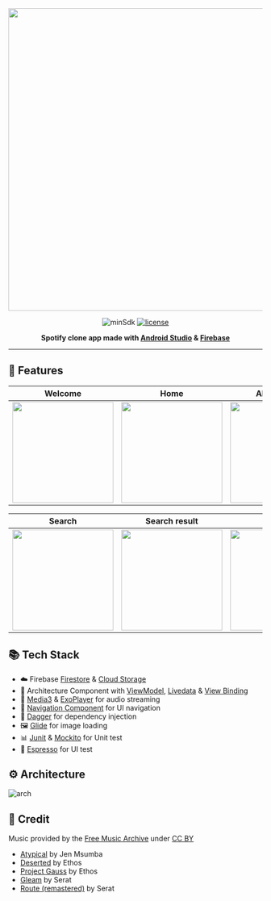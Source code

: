 <div align="center">
<img src="https://github.com/iamoscarliang/spotify-clone/blob/master/screenshot/feature_graph.png" width="600">
  
![minSdk](https://img.shields.io/badge/minSdk-21-brightgreen)
[![license](https://img.shields.io/badge/license-MIT-brightgreen)](https://github.com/iamoscarliang/spotify-clone/blob/master/LICENSE)

**Spotify clone app made with [Android Studio](https://developer.android.com/studio) & [Firebase](https://firebase.google.com/)**
</div>

---

## :pushpin: Features
Welcome                    | Home                      |  Album detail             |   Artist detail
:-------------------------:|:-------------------------:|:-------------------------:|:-------------------------:
<img src="https://github.com/iamoscarliang/spotify-clone/blob/master/screenshot/welcome.png" width="200">|<img src="https://github.com/iamoscarliang/spotify-clone/blob/master/screenshot/home.png" width="200">|<img src="https://github.com/iamoscarliang/spotify-clone/blob/master/screenshot/album_detail.png" width="200">|<img src="https://github.com/iamoscarliang/spotify-clone/blob/master/screenshot/artist_detail.png" width="200">

Search                     | Search result             |  Library                  |   Playlist detail
:-------------------------:|:-------------------------:|:-------------------------:|:-------------------------:
<img src="https://github.com/iamoscarliang/spotify-clone/blob/master/screenshot/search.png" width="200">|<img src="https://github.com/iamoscarliang/spotify-clone/blob/master/screenshot/search_result.png" width="200">|<img src="https://github.com/iamoscarliang/spotify-clone/blob/master/screenshot/library.png" width="200">|<img src="https://github.com/iamoscarliang/spotify-clone/blob/master/screenshot/playlist_detail.png" width="200">

## :books: Tech Stack
- :cloud: Firebase [Firestore](https://firebase.google.com/docs/firestore) & [Cloud Storage](https://firebase.google.com/docs/storage)
- :wrench: Architecture Component with [ViewModel](https://developer.android.com/topic/libraries/architecture/viewmodel), [Livedata](https://developer.android.com/topic/libraries/architecture/livedata) & [View Binding](https://developer.android.com/topic/libraries/view-binding)
- :musical_note: [Media3](https://developer.android.com/media/media3) & [ExoPlayer](https://developer.android.com/media/media3/exoplayer) for audio streaming
- :ship: [Navigation Component](https://developer.android.com/guide/navigation) for UI navigation
- :syringe: [Dagger](https://developer.android.com/training/dependency-injection/dagger-basics) for dependency injection
- :framed_picture: [Glide](https://github.com/bumptech/glide) for image loading
- :bar_chart: [Junit](https://developer.android.com/training/testing/local-tests) & [Mockito](https://github.com/mockito/mockito) for Unit test
- :iphone: [Espresso](https://developer.android.com/training/testing/espresso) for UI test

## :gear: Architecture
![arch](https://github.com/iamoscarliang/spotify-clone/assets/152960326/0aa6725f-7916-4564-a292-e59d44a441cf)

## :handshake: Credit
Music provided by the [Free Music Archive](https://freemusicarchive.org) under [CC BY](https://creativecommons.org/licenses/by/4.0/)
- [Atypical](https://freemusicarchive.org/music/jen-msumba/atypical) by Jen Msumba
- [Deserted](https://freemusicarchive.org/music/ethos/deserted) by Ethos
- [Project Gauss](https://freemusicarchive.org/music/ethos/project-gauss) by Ethos
- [Gleam](https://freemusicarchive.org/music/serat/gleam) by Serat
- [Route (remastered)](https://freemusicarchive.org/music/serat/route-remastered) by Serat
